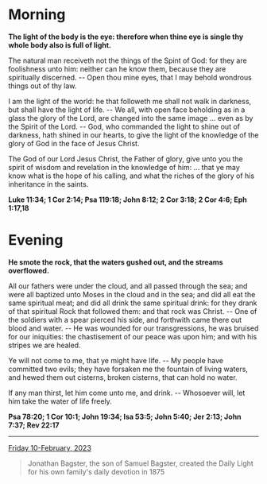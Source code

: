 # Morning

**The light of the body is the eye: therefore when thine eye is single thy whole body also is full of light.**
 
The natural man receiveth not the things of the Spint of God: for they are foolishness unto him: neither can he know them, because they are spiritually discerned. -- Open thou mine eyes, that I may behold wondrous things out of thy law.
 
I am the light of the world: he that followeth me shall not walk in darkness, but shall have the light of life. -- We all, with open face beholding as in a glass the glory of the Lord, are changed into the same image ... even as by the Spirit of the Lord. -- God, who commanded the light to shine out of darkness, hath shined in our hearts, to give the light of the knowledge of the glory of God in the face of Jesus Christ.
 
The God of our Lord Jesus Christ, the Father of glory, give unto you the spirit of wisdom and revelation in the knowledge of him: ... that ye may know what is the hope of his calling, and what the riches of the glory of his inheritance in the saints.  

**Luke 11:34; 1 Cor 2:14; Psa 119:18; John 8:12; 2 Cor 3:18; 2 Cor 4:6; Eph 1:17,18**

# Evening

**He smote the rock, that the waters gushed out, and the streams overflowed.**
 
All our fathers were under the cloud, and all passed through the sea; and were all baptized unto Moses in the cloud and in the sea; and did all eat the same spiritual meat; and did all drink the same spiritual drink: for they drank of that spiritual Rock that followed them: and that rock was Christ. -- One of the soldiers with a spear pierced his side, and forthwith came there out blood and water. -- He was wounded for our transgressions, he was bruised for our iniquities: the chastisement of our peace was upon him; and with his stripes we are healed.
 
Ye will not come to me, that ye might have life. -- My people have committed two evils; they have forsaken me the fountain of living waters, and hewed them out cisterns, broken cisterns, that can hold no water.
 
If any man thirst, let him come unto me, and drink. -- Whosoever will, let him take the water of life freely.  

**Psa 78:20; 1 Cor 10:1; John 19:34; Isa 53:5; John 5:40; Jer 2:13; John 7:37; Rev 22:17**

---

[Friday 10-February, 2023](https://t.me/s/daily_light)

> Jonathan Bagster, the son of Samuel Bagster, created the Daily Light for his own family's daily devotion in 1875

